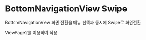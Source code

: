 # BottomNavigationView Swipe
BottomNavigationView 화면 전환을 메뉴 선택과 동시에 Swipe로 화면전환 

ViewPage2를 이용하여 적용
